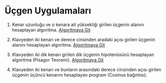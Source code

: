 # Üçgen Uygulamaları

1. Kenar uzunluğu ve o kenara ait yüksekliği girilen üçgenin alanını hesaplayan algoritma. [Algoritmaya Git](/genel/geometri/ucgen/ucgen1.nim)

2. Klavyeden iki kenarı ve derece cinsinden aradaki açısı girilen üçgenin alanını hesaplayan algoritma. [Algoritmaya Git](/genel/geometri/ucgen/ucgen2.nim)

3. Klavyeden iki dik kenarı girilen dik üçgenin hipotenüsünü hesaplayan algoritma (Pisagor Teoremi). [Algoritmaya Git](/genel/geometri/ucgen/ucgen3.nim)

4. Klavyeden iki kenarı ve bunların arasındaki derece cinsinden açısı girilen üçgenin üçüncü kenarını hesaplayan program (Cosinus bağıntısı).